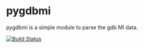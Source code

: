 # pygdbmi
pygdbmi is a simple module to parse the gdb MI data.

[![Build Status](https://travis-ci.org/simark/pygdbmi.svg?branch=master)](https://travis-ci.org/simark/pygdbmi)
